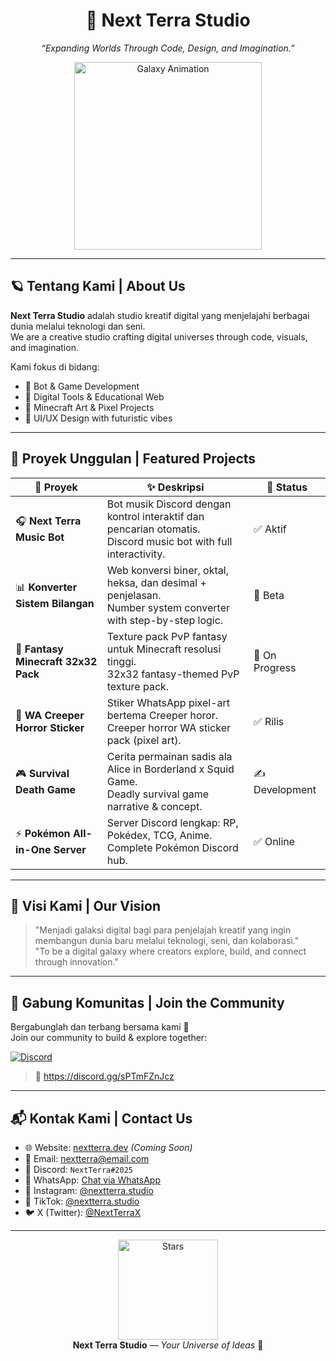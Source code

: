 <h1 align="center">
  🌌 Next Terra Studio
</h1>
<p align="center"><em>“Expanding Worlds Through Code, Design, and Imagination.”</em></p>

<p align="center">
  <img src="https://i.gifer.com/7VE.gif" alt="Galaxy Animation" width="300"/>
</p>

---

## 🪐 Tentang Kami | About Us

**Next Terra Studio** adalah studio kreatif digital yang menjelajahi berbagai dunia melalui teknologi dan seni.  
We are a creative studio crafting digital universes through code, visuals, and imagination.

Kami fokus di bidang:

- 🚀 Bot & Game Development
- 🌠 Digital Tools & Educational Web
- 🧱 Minecraft Art & Pixel Projects
- 🎨 UI/UX Design with futuristic vibes

---

## 🌌 Proyek Unggulan | Featured Projects

| 🚧 Proyek | ✨ Deskripsi | 🚀 Status |
|----------|-------------|-----------|
| 🎧 **Next Terra Music Bot** | Bot musik Discord dengan kontrol interaktif dan pencarian otomatis. <br/>Discord music bot with full interactivity. | ✅ Aktif |
| 📊 **Konverter Sistem Bilangan** | Web konversi biner, oktal, heksa, dan desimal + penjelasan. <br/>Number system converter with step-by-step logic. | 🔧 Beta |
| 🧱 **Fantasy Minecraft 32x32 Pack** | Texture pack PvP fantasy untuk Minecraft resolusi tinggi. <br/>32x32 fantasy-themed PvP texture pack. | 🎨 On Progress |
| 🧟 **WA Creeper Horror Sticker** | Stiker WhatsApp pixel-art bertema Creeper horor. <br/>Creeper horror WA sticker pack (pixel art). | ✅ Rilis |
| 🎮 **Survival Death Game** | Cerita permainan sadis ala Alice in Borderland x Squid Game. <br/>Deadly survival game narrative & concept. | ✍️ Development |
| ⚡ **Pokémon All-in-One Server** | Server Discord lengkap: RP, Pokédex, TCG, Anime. <br/>Complete Pokémon Discord hub. | ✅ Online |

---

## 🌠 Visi Kami | Our Vision

> "Menjadi galaksi digital bagi para penjelajah kreatif yang ingin membangun dunia baru melalui teknologi, seni, dan kolaborasi."  
> "To be a digital galaxy where creators explore, build, and connect through innovation."

---

## 👾 Gabung Komunitas | Join the Community

Bergabunglah dan terbang bersama kami 🚀  
Join our community to build & explore together:

[![Discord](https://img.shields.io/discord/1245680140578041876?label=Join%20Discord&logo=discord&color=7289DA)](https://discord.gg/sPTmFZnJcz)

> 🔗 https://discord.gg/sPTmFZnJcz

---

## 📬 Kontak Kami | Contact Us

- 🌐 Website: [nextterra.dev](https://nextterra.dev) _(Coming Soon)_
- 📧 Email: [nextterra@email.com](mailto:nextterra@email.com)
- 💬 Discord: `NextTerra#2025`
- 📱 WhatsApp: [Chat via WhatsApp](https://wa.me/6281234567890)
- 📸 Instagram: [@nextterra.studio](https://instagram.com/nextterra.studio)
- 🎵 TikTok: [@nextterra.studio](https://tiktok.com/@nextterra.studio)
- 🐦 X (Twitter): [@NextTerraX](https://x.com/NextTerraX)

---

<p align="center">
  <img src="https://i.gifer.com/3ORI.gif" alt="Stars" width="160" /><br/>
  <strong>Next Terra Studio</strong> — <em>Your Universe of Ideas</em> 🌌
</p>
